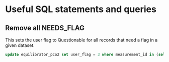 # Useful SQL statements and queries

## Remove all NEEDS_FLAG
This sets the user flag to Questionable for all records that need a flag in a given dataset.
```sql
update equilibrator_pco2 set user_flag = 3 where measurement_id in (select id from dataset_data where dataset_id = %%DATASET_ID%%) and user_flag = -10;
```

